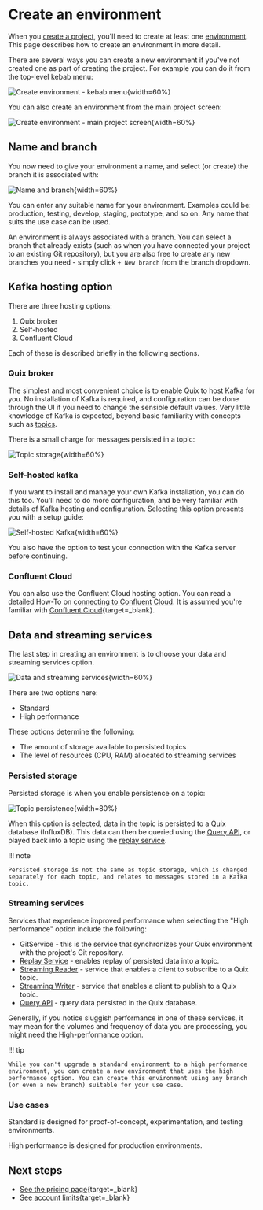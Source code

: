 # Create an environment

When you [create a project](create-project.md), you'll need to create at least one [environment](../changes.md#environments). This page describes how to create an environment in more detail.

There are several ways you can create a new environment if you've not created one as part of creating the project. For example you can do it from the top-level kebab menu:

![Create environment - kebab menu](../images/how-to/create-environment/create-environment-kebab-menu.png){width=60%}

You can also create an environment from the main project screen:

![Create environment - main project screen](../images/how-to/create-environment/create-environment-project-screen.png){width=60%}

## Name and branch

You now need to give your environment a name, and select (or create) the branch it is associated with:

![Name and branch](../images/how-to/create-environment/name-branch.png){width=60%}

You can enter any suitable name for your environment. Examples could be: production, testing, develop, staging, prototype, and so on. Any name that suits the use case can be used.

An environment is always associated with a branch. You can select a branch that already exists (such as when you have connected your project to an existing Git repository), but you are also free to create any new branches you need - simply click `+ New branch` from the branch dropdown.

## Kafka hosting option

There are three hosting options:

1. Quix broker
2. Self-hosted
3. Confluent Cloud

Each of these is described briefly in the following sections.

### Quix broker

The simplest and most convenient choice is to enable Quix to host Kafka for you. No installation of Kafka is required, and configuration can be done through the UI if you need to change the sensible default values. Very little knowledge of Kafka is expected, beyond basic familiarity with concepts such as [topics](../glossary.md#topic).

There is a small charge for messages persisted in a topic: 

![Topic storage](../images/how-to/create-environment/topic-storage.png){width=60%}

### Self-hosted kafka

If you want to install and manage your own Kafka installation, you can do this too. You'll need to do more configuration, and be very familiar with details of Kafka hosting and configuration. Selecting this option presents you with a setup guide:

![Self-hosted Kafka](../images/how-to/create-environment/self-hosted-kafka.png){width=60%}

You also have the option to test your connection with the Kafka server before continuing.

### Confluent Cloud

You can also use the Confluent Cloud hosting option. You can read a detailed How-To on [connecting to Confluent Cloud](confluent-cloud.md). It is assumed you're familiar with [Confluent Cloud](https://www.confluent.io/){target=_blank}.

## Data and streaming services

The last step in creating an environment is to choose your data and streaming services option. 

<!-- TODO: needs updating -->

![Data and streaming services](../images/how-to/create-environment/data-streaming-services.png){width=60%}

There are two options here:

* Standard
* High performance

These options determine the following:

* The amount of storage available to persisted topics
* The level of resources (CPU, RAM) allocated to streaming services

### Persisted storage

Persisted storage is when you enable persistence on a topic: 

![Topic persistence](../images/how-to/create-environment/topic-persistence.png){width=80%}

When this option is selected, data in the topic is persisted to a Quix database (InfluxDB). This data can then be queried using the [Query API](TODO), or played back into a topic using the [replay service](replay.md). 

!!! note

    Persisted storage is not the same as topic storage, which is charged separately for each topic, and relates to messages stored in a Kafka topic.

### Streaming services

Services that experience improved performance when selecting the "High performance" option include the following:

* GitService - this is the service that synchronizes your Quix environment with the project's Git repository.
* [Replay Service](replay.md) - enables replay of persisted data into a topic.
* [Streaming Reader](TODO) - service that enables a client to subscribe to a Quix topic.
* [Streaming Writer](TODO) - service that enables a client to publish to a Quix topic.
* [Query API](TODO) - query data persisted in the Quix database.

Generally, if you notice sluggish performance in one of these services, it may mean for the volumes and frequency of data you are processing, you might need the High-performance option.

!!! tip

    While you can't upgrade a standard environment to a high performance environment, you can create a new environment that uses the high performance option. You can create this environment using any branch (or even a new branch) suitable for your use case.

### Use cases

Standard is designed for proof-of-concept, experimentation, and testing environments.

High performance is designed for production environments.

## Next steps

* [See the pricing page](https://quix.io/pricing){target=_blank}
* [See account limits](TODO){target=_blank}
